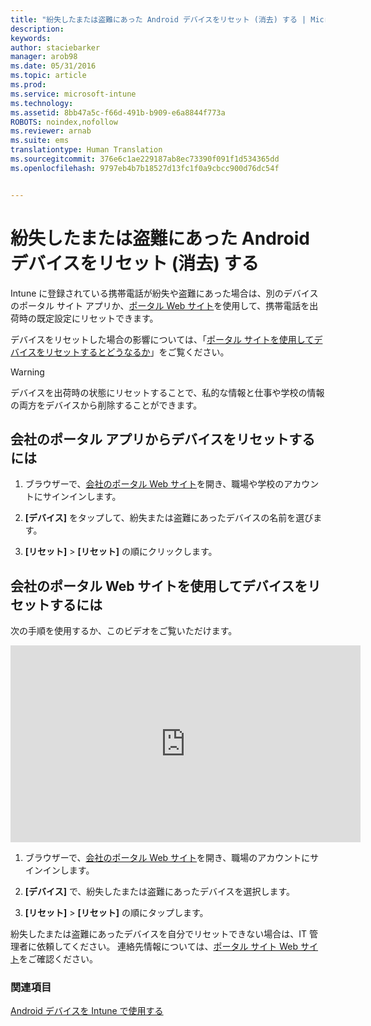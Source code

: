 ```yaml
---
title: "紛失したまたは盗難にあった Android デバイスをリセット (消去) する | Microsoft Intune"
description: 
keywords: 
author: staciebarker
manager: arob98
ms.date: 05/31/2016
ms.topic: article
ms.prod: 
ms.service: microsoft-intune
ms.technology: 
ms.assetid: 8bb47a5c-f66d-491b-b909-e6a8844f773a
ROBOTS: noindex,nofollow
ms.reviewer: arnab
ms.suite: ems
translationtype: Human Translation
ms.sourcegitcommit: 376e6c1ae229187ab8ec73390f091f1d534365dd
ms.openlocfilehash: 9797eb4b7b18527d13fc1f0a9cbcc900d76dc54f


---
```



# 紛失したまたは盗難にあった Android デバイスをリセット (消去) する

Intune に登録されている携帯電話が紛失や盗難にあった場合は、別のデバイスのポータル サイト アプリか、[ポータル Web サイト](http://portal.manage.microsoft.com)を使用して、携帯電話を出荷時の既定設定にリセットできます。

デバイスをリセットした場合の影響については、「[ポータル サイトを使用してデバイスをリセットするとどうなるか](what-happens-if-you-reset-your-device-using-the-company-portal-android.md)」をご覧ください。

> [!WARNING] 
> デバイスを出荷時の状態にリセットすることで、私的な情報と仕事や学校の情報の両方をデバイスから削除することができます。

## 会社のポータル アプリからデバイスをリセットするには

1.  ブラウザーで、[会社のポータル Web サイト](http://portal.manage.microsoft.com)を開き、職場や学校のアカウントにサインインします。

2.  **[デバイス]** をタップして、紛失または盗難にあったデバイスの名前を選びます。

3.  **[リセット]** &gt; **[リセット]** の順にクリックします。

## 会社のポータル Web サイトを使用してデバイスをリセットするには

次の手順を使用するか、このビデオをご覧いただけます。

<iframe width="560" height="315" src="https://www.youtube.com/embed/watch?v=K-Vi7lNfaMk&feature=youtu.be" frameborder="0" allowfullscreen></iframe> 

1.  ブラウザーで、[会社のポータル Web サイト](http://portal.manage.microsoft.com)を開き、職場のアカウントにサインインします。

2.  **[デバイス]** で、紛失したまたは盗難にあったデバイスを選択します。

3.  **[リセット]** &gt; **[リセット]** の順にタップします。

紛失したまたは盗難にあったデバイスを自分でリセットできない場合は、IT 管理者に依頼してください。 連絡先情報については、[ポータル サイト Web サイト](http://portal.manage.microsoft.com)をご確認ください。

### 関連項目
[Android デバイスを Intune で使用する](using-your-android-device-with-intune.md)




<!--HONumber=Jul16_HO3-->



